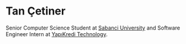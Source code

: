# Tan Çetiner
Senior Computer Science Student at [Sabanci University](https://www.sabanciuniv.edu/en) and Software Engineer Intern at [YapıKredi Technology](https://www.ykteknoloji.com.tr/en/).
